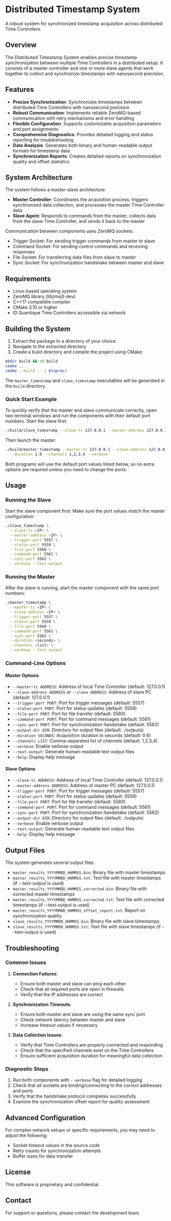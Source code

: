 # Distributed Timestamp System

A robust system for synchronized timestamp acquisition across distributed Time Controllers.

## Overview

The Distributed Timestamp System enables precise timestamp synchronization between multiple Time Controllers in a distributed setup. It consists of a master controller and one or more slave agents that work together to collect and synchronize timestamps with nanosecond precision.

## Features

- **Precise Synchronization**: Synchronizes timestamps between distributed Time Controllers with nanosecond precision
- **Robust Communication**: Implements reliable ZeroMQ-based communication with retry mechanisms and error handling
- **Flexible Configuration**: Supports customizable acquisition parameters and port assignments
- **Comprehensive Diagnostics**: Provides detailed logging and status reporting for troubleshooting
- **Data Analysis**: Generates both binary and human-readable output formats for timestamp data
- **Synchronization Reports**: Creates detailed reports on synchronization quality and offset statistics

## System Architecture

The system follows a master-slave architecture:

- **Master Controller**: Coordinates the acquisition process, triggers synchronized data collection, and processes the master Time Controller data
- **Slave Agent**: Responds to commands from the master, collects data from the slave Time Controller, and sends it back to the master

Communication between components uses ZeroMQ sockets:
- Trigger Socket: For sending trigger commands from master to slave
- Command Socket: For sending control commands and receiving responses
- File Socket: For transferring data files from slave to master
- Sync Socket: For synchronization handshake between master and slave

## Requirements

- Linux-based operating system
- ZeroMQ library (libzmq3-dev)
- C++17 compatible compiler
- CMake 3.10 or higher
- ID Quantique Time Controllers accessible via network

## Building the System

1. Extract the package to a directory of your choice
2. Navigate to the extracted directory
3. Create a build directory and compile the project using CMake:

```bash
mkdir build && cd build
cmake ..
cmake --build . -j $(nproc)
```

The `master_timestamp` and `slave_timestamp` executables will be generated in the `build` directory.

### Quick Start Example

To quickly verify that the master and slave communicate correctly, open two terminal windows and run the components with their default port numbers. Start the slave first:

```bash
./build/slave_timestamp --slave-tc 127.0.0.1 --master-address 127.0.0.1 --verbose
```

Then launch the master:

```bash
./build/master_timestamp --master-tc 127.0.0.1 --slave-address 127.0.0.1 \
  --duration 2.0 --channels 1,2,3,4 --verbose
```

Both programs will use the default port values listed below, so no extra options are required unless you need to change the ports.

## Usage

### Running the Slave

Start the slave component first. Make sure the port values match the master configuration:

```bash
./slave_timestamp \
  --slave-tc <IP> \
  --master-address <IP> \
  --trigger-port 5557 \
  --status-port 5559 \
  --file-port 5560 \
  --command-port 5561 \
  --sync-port 5562 \
  --verbose --text-output
```

### Running the Master

After the slave is running, start the master component with the same port numbers:

```bash
./master_timestamp \
  --master-tc <IP> \
  --slave-address <IP> \
  --trigger-port 5557 \
  --status-port 5559 \
  --file-port 5560 \
  --command-port 5561 \
  --sync-port 5562 \
  --duration <seconds> \
  --channels <list> \
  --verbose --text-output
```

### Command-Line Options

#### Master Options

- `--master-tc ADDRESS`: Address of local Time Controller (default: 127.0.0.1)
- `--slave-address ADDRESS` or `--slave ADDRESS`: Address of slave PC (default: 127.0.0.1)
- `--trigger-port PORT`: Port for trigger messages (default: 5557)
- `--status-port PORT`: Port for status updates (default: 5559)
- `--file-port PORT`: Port for file transfer (default: 5560)
- `--command-port PORT`: Port for command messages (default: 5561)
- `--sync-port PORT`: Port for synchronization handshake (default: 5562)
- `--output-dir DIR`: Directory for output files (default: ./outputs)
- `--duration SECONDS`: Acquisition duration in seconds (default: 0.6)
- `--channels LIST`: Comma-separated list of channels (default: 1,2,3,4)
- `--verbose`: Enable verbose output
- `--text-output`: Generate human-readable text output files
- `--help`: Display help message

#### Slave Options

- `--slave-tc ADDRESS`: Address of local Time Controller (default: 127.0.0.1)
- `--master-address ADDRESS`: Address of master PC (default: 127.0.0.1)
- `--trigger-port PORT`: Port for trigger messages (default: 5557)
- `--status-port PORT`: Port for status updates (default: 5559)
- `--file-port PORT`: Port for file transfer (default: 5560)
- `--command-port PORT`: Port for command messages (default: 5561)
- `--sync-port PORT`: Port for synchronization handshake (default: 5562)
- `--output-dir DIR`: Directory for output files (default: ./outputs)
- `--verbose`: Enable verbose output
- `--text-output`: Generate human-readable text output files
- `--help`: Display help message

## Output Files

The system generates several output files:

- `master_results_YYYYMMDD_HHMMSS.bin`: Binary file with master timestamps
- `master_results_YYYYMMDD_HHMMSS.txt`: Text file with master timestamps (if --text-output is used)
- `master_results_YYYYMMDD_HHMMSS_corrected.bin`: Binary file with corrected master timestamps
- `master_results_YYYYMMDD_HHMMSS_corrected.txt`: Text file with corrected timestamps (if --text-output is used)
- `master_results_YYYYMMDD_HHMMSS_offset_report.txt`: Report on synchronization quality
- `slave_results_YYYYMMDD_HHMMSS.bin`: Binary file with slave timestamps
- `slave_results_YYYYMMDD_HHMMSS.txt`: Text file with slave timestamps (if --text-output is used)

## Troubleshooting

### Common Issues

1. **Connection Failures**:
   - Ensure both master and slave can ping each other
   - Check that all required ports are open in firewalls
   - Verify that the IP addresses are correct

2. **Synchronization Timeouts**:
   - Ensure both master and slave are using the same sync port
   - Check network latency between master and slave
   - Increase timeout values if necessary

3. **Data Collection Issues**:
   - Verify that Time Controllers are properly connected and responding
   - Check that the specified channels exist on the Time Controllers
   - Ensure sufficient acquisition duration for meaningful data collection

### Diagnostic Steps

1. Run both components with `--verbose` flag for detailed logging
2. Check that all sockets are binding/connecting to the correct addresses and ports
3. Verify that the handshake protocol completes successfully
4. Examine the synchronization offset report for quality assessment

## Advanced Configuration

For complex network setups or specific requirements, you may need to adjust the following:

- Socket timeout values in the source code
- Retry counts for synchronization attempts
- Buffer sizes for data transfer

## License

This software is proprietary and confidential.

## Contact

For support or questions, please contact the development team.
